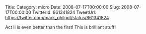 Title: 
Category: micro
Date: 2008-07-17T00:00:00
Slug: 2008-07-17T00:00:00
TwitterId: 861341824
TweetUrl: https://twitter.com/mark_philpot/status/861341824

Act II is even better than the first!  This is brilliant stuff!